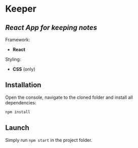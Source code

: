# Keeper
## _React App for keeping notes_

Framework:
- **React**

Styling:
- **CSS** (only)

## Installation

Open the console, navigate to the cloned folder and install all dependencies:
```sh
npm install
```

## Launch
Simply run ```npm start``` in the project folder.
